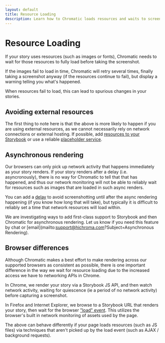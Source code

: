 ```yaml
---
layout: default
title: Resource Loading
description: Learn how to Chromatic loads resources and waits to screenshot.
---
```


# Resource Loading

If your story uses resources (such as images or fonts), Chromatic needs to wait for those resources to fully load before taking the screenshot.

If the images fail to load in time, Chromatic will retry several times, finally taking a screenshot anyway (if the resources continue to fail), but display a warning telling you what's happened.

When resources fail to load, this can lead to spurious changes in your stories.

## Avoiding external resources

The first thing to note here is that the above is more likely to happen if you are using external resources, as we cannot necessarily rely on network connections or external hosting. If possible, add [resources to your Storybook](https://storybook.js.org/configurations/serving-static-files/) or use a reliable [placeholder service](https://placeholder.com/).

## Asynchronous rendering

Our browsers can only pick up network activity that happens immediately as your story renders. If your story renders after a delay (i.e. asyncronously), there is no way for Chromatic to tell that that has happened, and thus our network monitoring will not be able to reliably wait for resources such as images that are loaded in such async renders.

You can add a [delay](/delay) to avoid screenshotting until after the async rendering happening (if you know how long that will take), but typically it is difficult to reliably set a time that network resources will load within.

We are investigating ways to add first-class support to Storybook and then Chromatic for asynchronous rendering. Let us know if you need this feature by chat or [email](mailto:support@hichroma.com?Subject=Asynchronous Rendering).

## Browser differences

Although Chromatic makes a best effort to make rendering across our supported browsers as consistent as possible, there is one important difference in the way we wait for resource loading due to the increased access we have to networking APIs in Chrome.

In Chrome, we render your story via a Storybook JS API, and then watch network activity, waiting for quiescence (ie a period of no network activity) before capturing a screenshot.

In Firefox and Internet Explorer, we browse to a Storybook URL that renders your story, then wait for the browser ["load" event](https://developer.mozilla.org/en-US/docs/Web/API/Window/load_event). This utilizes the browser's built in network monitoring of assets used by the page.

The above can behave differently if your page loads resources (such as JS files) via techniques that aren't picked up by the load event (such as AJAX / background requests).
